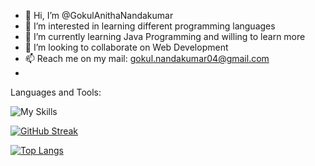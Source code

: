 - 👋 Hi, I’m @GokulAnithaNandakumar
- 👀 I’m interested in learning different programming languages
- 🌱 I’m currently learning Java Programming and willing to learn more
- 💞️ I’m looking to collaborate on Web Development
- 📫 Reach me on my mail: gokul.nandakumar04@gmail.com
- <br/>
Languages and Tools:

![My Skills](https://skillicons.dev/icons?i=py,java,c,html,javascript,git,github,discord,bootstrap)

[![GitHub Streak](https://streak-stats.demolab.com?user=GokulAnithaNandakumar&theme=dark)](https://git.io/streak-stats)

[![Top Langs](https://github-readme-stats.vercel.app/api/top-langs/?username=GokulAnithaNandakumar&layout=compact&theme=vision-friendly-dark)](https://github.com/anuraghazra/github-readme-stats)
